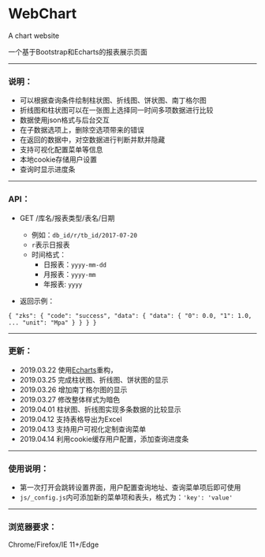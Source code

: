 # WebChart

A chart website 

一个基于Bootstrap和Echarts的报表展示页面

---

### 说明：


- 可以根据查询条件绘制柱状图、折线图、饼状图、南丁格尔图
- 折线图和柱状图可以在一张图上选择同一时间多项数据进行比较
- 数据使用json格式与后台交互
- 在子数据选项上，删除空选项带来的错误
- 在返回的数据中，对空数据进行判断并默并隐藏
- 支持可视化配置菜单等信息
- 本地cookie存储用户设置
- 查询时显示进度条

---
### API：
- GET /库名/报表类型/表名/日期
    + 例如：`db_id/r/tb_id/2017-07-20`
    + `r`表示日报表
    + 时间格式：
        + 日报表：`yyyy-mm-dd`
        + 月报表：`yyyy-mm`
        + 年报表: `yyyy`

- 返回示例：

`{
  "zks": {
    "code": "success",
    "data": {
      "data": {
        "0": 0.0,
        "1": 1.0,
        ...
        "unit": "Mpa"
      }
    }
  }
}`

---
### 更新：

- 2019.03.22    使用[Echarts](https://echarts.baidu.com)重构，
- 2019.03.25    完成柱状图、折线图、饼状图的显示
- 2019.03.26    增加南丁格尔图的显示
- 2019.03.27    修改整体样式为暗色
- 2019.04.01    柱状图、折线图实现多条数据的比较显示
- 2019.04.12    支持表格导出为Excel
- 2019.04.13    支持用户可视化定制查询菜单
- 2019.04.14    利用cookie缓存用户配置，添加查询进度条

---

### 使用说明：

- 第一次打开会跳转设置界面，用户配置查询地址、查询菜单项后即可使用
- `js/_config.js`内可添加新的菜单项和表头，格式为：`'key': 'value'`

---

### 浏览器要求：

Chrome/Firefox/IE 11+/Edge
